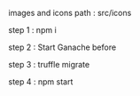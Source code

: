 images and icons path : src/icons


step 1 : npm i

step 2 : Start Ganache before 

step 3 : truffle migrate

step 4 : npm start
